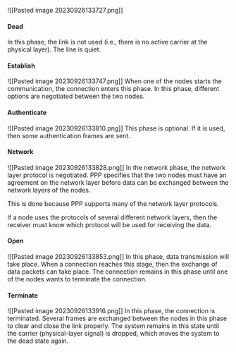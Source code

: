 ![[Pasted image 20230926133727.png]]
#### Dead
In this phase, the link is not used (i.e., there is no active carrier at the
physical layer). The line is quiet.

#### Establish
![[Pasted image 20230926133747.png]]
When one of the nodes starts the communication, the connection
enters this phase.
In this phase, different options are negotiated between the two nodes.

#### Authenticate
![[Pasted image 20230926133810.png]]
This phase is optional.
If it is used, then some authentication frames are sent.

#### Network
![[Pasted image 20230926133828.png]]
In the network phase, the network layer protocol is negotiated.
PPP specifies that the two nodes must have an agreement on the
network layer before data can be exchanged between the network
layers of the nodes.

This is done because PPP supports many of the network layer protocols.

If a node uses the protocols of several different network layers, then the
receiver must know which protocol will be used for receiving the data.

#### Open
![[Pasted image 20230926133853.png]]
In this phase, data transmission will take place.
When a connection reaches this stage, then the exchange of data
packets can take place.
The connection remains in this phase until one of the nodes wants to
terminate the connection.


#### Terminate
![[Pasted image 20230926133916.png]]
In this phase, the connection is terminated.
Several frames are exchanged between the nodes in this phase to clear
and close the link properly.
The system remains in this state until the carrier (physical-layer signal) is
dropped, which moves the system to the dead state again.
